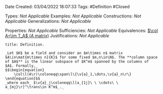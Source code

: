 <br />
<br />

Date Created: 03/04/2022 18:07:33
Tags: #Definition #Closed

Types: _Not Applicable_
Examples: _Not Applicable_
Constructions: _Not Applicable_
Generalizations: _Not Applicable_

Properties: _Not Applicable_
Sufficiencies: _Not Applicable_
Equivalences: [$\col A=\im T_A$ ($A$ matrix)](Column%20space%20is%20image%20of%20induced%20linear%20map.md)
Justifications: _Not Applicable_

``` ad-Definition
title: Definition.

_Let $K$ be a field and consider an $m\times n$ matrix $A\in\mat{m\times n}{K}$ for some fixed $m,n\in\N$. The **column space of $A$** is the linear subspace of $K^m$ spanned by the columns of $A$. Formally,_
$$\begin{equation}
    \col\l(A\r)\coloneqq\span\l\{\v{a}_1,\dots,\v{a}_n\r\}
\end{equation}$$
_where each_ $\v{a}_j\coloneqq\l[a_{1j}\ \ \cdots\ \ a_{mj}\r]^\trans\in K^m$_._

```
